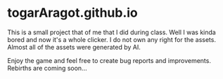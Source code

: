# togarAragot.github.io
This is a small project that of me that I did during class. Well I was kinda bored and now it's a whole clicker. I do not own any right for the assets. Almost all of the assets were generated by AI.

Enjoy the game and feel free to create bug reports and improvements. Rebirths are coming soon...
